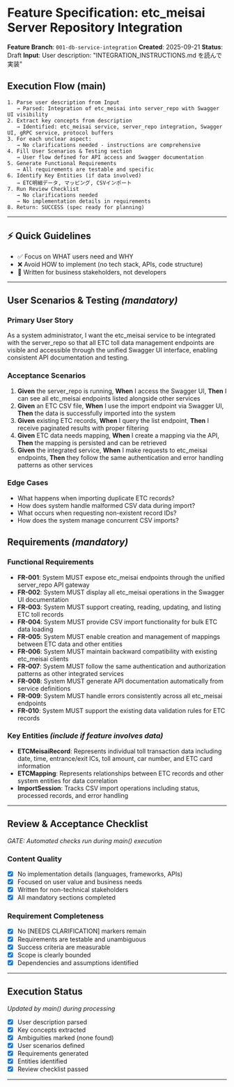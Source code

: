 # Feature Specification: etc_meisai Server Repository Integration

**Feature Branch**: `001-db-service-integration`
**Created**: 2025-09-21
**Status**: Draft
**Input**: User description: "INTEGRATION_INSTRUCTIONS.md を読んで実装"

## Execution Flow (main)
```
1. Parse user description from Input
   → Parsed: Integration of etc_meisai into server_repo with Swagger UI visibility
2. Extract key concepts from description
   → Identified: etc_meisai service, server_repo integration, Swagger UI, gRPC service, protocol buffers
3. For each unclear aspect:
   → No clarifications needed - instructions are comprehensive
4. Fill User Scenarios & Testing section
   → User flow defined for API access and Swagger documentation
5. Generate Functional Requirements
   → All requirements are testable and specific
6. Identify Key Entities (if data involved)
   → ETC明細データ, マッピング, CSVインポート
7. Run Review Checklist
   → No clarifications needed
   → No implementation details in requirements
8. Return: SUCCESS (spec ready for planning)
```

---

## ⚡ Quick Guidelines
- ✅ Focus on WHAT users need and WHY
- ❌ Avoid HOW to implement (no tech stack, APIs, code structure)
- 👥 Written for business stakeholders, not developers

---

## User Scenarios & Testing *(mandatory)*

### Primary User Story
As a system administrator, I want the etc_meisai service to be integrated with the server_repo so that all ETC toll data management endpoints are visible and accessible through the unified Swagger UI interface, enabling consistent API documentation and testing.

### Acceptance Scenarios
1. **Given** the server_repo is running, **When** I access the Swagger UI, **Then** I can see all etc_meisai endpoints listed alongside other services
2. **Given** an ETC CSV file, **When** I use the import endpoint via Swagger UI, **Then** the data is successfully imported into the system
3. **Given** existing ETC records, **When** I query the list endpoint, **Then** I receive paginated results with proper filtering
4. **Given** ETC data needs mapping, **When** I create a mapping via the API, **Then** the mapping is persisted and can be retrieved
5. **Given** the integrated service, **When** I make requests to etc_meisai endpoints, **Then** they follow the same authentication and error handling patterns as other services

### Edge Cases
- What happens when importing duplicate ETC records?
- How does system handle malformed CSV data during import?
- What occurs when requesting non-existent record IDs?
- How does the system manage concurrent CSV imports?

## Requirements *(mandatory)*

### Functional Requirements
- **FR-001**: System MUST expose etc_meisai endpoints through the unified server_repo API gateway
- **FR-002**: System MUST display all etc_meisai operations in the Swagger UI documentation
- **FR-003**: System MUST support creating, reading, updating, and listing ETC toll records
- **FR-004**: System MUST provide CSV import functionality for bulk ETC data loading
- **FR-005**: System MUST enable creation and management of mappings between ETC data and other entities
- **FR-006**: System MUST maintain backward compatibility with existing etc_meisai clients
- **FR-007**: System MUST follow the same authentication and authorization patterns as other integrated services
- **FR-008**: System MUST generate API documentation automatically from service definitions
- **FR-009**: System MUST handle errors consistently across all etc_meisai endpoints
- **FR-010**: System MUST support the existing data validation rules for ETC records

### Key Entities *(include if feature involves data)*
- **ETCMeisaiRecord**: Represents individual toll transaction data including date, time, entrance/exit ICs, toll amount, car number, and ETC card information
- **ETCMapping**: Represents relationships between ETC records and other system entities for data correlation
- **ImportSession**: Tracks CSV import operations including status, processed records, and error handling

---

## Review & Acceptance Checklist
*GATE: Automated checks run during main() execution*

### Content Quality
- [x] No implementation details (languages, frameworks, APIs)
- [x] Focused on user value and business needs
- [x] Written for non-technical stakeholders
- [x] All mandatory sections completed

### Requirement Completeness
- [x] No [NEEDS CLARIFICATION] markers remain
- [x] Requirements are testable and unambiguous
- [x] Success criteria are measurable
- [x] Scope is clearly bounded
- [x] Dependencies and assumptions identified

---

## Execution Status
*Updated by main() during processing*

- [x] User description parsed
- [x] Key concepts extracted
- [x] Ambiguities marked (none found)
- [x] User scenarios defined
- [x] Requirements generated
- [x] Entities identified
- [x] Review checklist passed

---